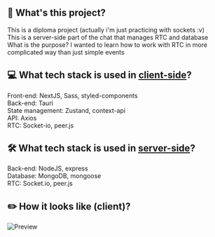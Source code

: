 ## 🤔 What's this project?
This is a diploma project (actually i'm just practicing with sockets :v)<br>
This is a server-side part of the chat that manages RTC and database<br>
What is the purpose? I wanted to learn how to work with RTC in more complicated way than just simple events

## 💻 What tech stack is used in [client-side](https://github.com/Rynn-Lee/Quill-Messenger.Client)?
Front-end: NextJS, Sass, styled-components<br>
Back-end: Tauri<br>
State management: Zustand, context-api <br>
API: Axios <br>
RTC: Socket-io, peer.js <br>

## 🛠️ What tech stack is used in [server-side](https://github.com/Rynn-Lee/Quill-Messenger.Server)?
Back-end: NodeJS, express<br>
Database: MongoDB, mongoose<br>
RTC: Socket.io, peer.js

## ✏️ How it looks like (client)? 
![Preview](https://github.com/Rynn-Lee/Quill-Messenger.Client/blob/main/public/Preview.png)